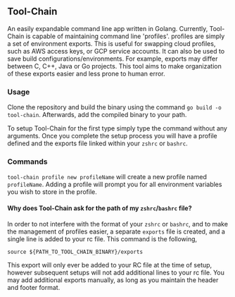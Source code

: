 Tool-Chain
---

An easily expandable command line app written in Golang. Currently, Tool-Chain is capable of maintaining command line 'profiles'. 
profiles are simply a set of environment exports. This is useful for swapping cloud profiles, such as AWS access keys, or GCP service accounts. 
It can also be used to save build configurations/environments. For example, exports may differ between C, C++, Java or Go projects. 
This tool aims to make organization of these exports easier and less prone to human error. 



### Usage

Clone the repository and build the binary using the command `go build -o tool-chain`. Afterwards, add the compiled binary to your path. 

To setup Tool-Chain for the first type simply type the command without any arguments. Once you complete the setup process you will have 
a profile defined and the exports file linked within your `zshrc` or `bashrc`.



### Commands

`tool-chain profile new profileName` will create a new profile named `profileName`. Adding a profile will prompt you for all environment variables you wish to store in the profile.  


#### Why does Tool-Chain ask for the path of my `zshrc`/`bashrc` file?
In order to not interfere with the format of your `zshrc` or `bashrc`, and to make the management of profiles easier, a 
separate `exports` file is created, and a single line is added to your rc file. This command is the following,

`source ${PATH_TO_TOOL_CHAIN_BINARY}/exports`   

This export will only ever be added to your RC file at the time of setup, however subsequent setups will not add additional lines to your rc file.
You may add additional exports manually, as long as you maintain the header and footer format.  


